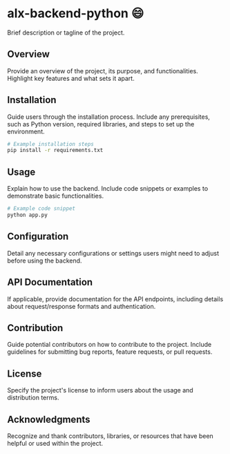 # alx-backend-python :smile:

Brief description or tagline of the project.

## Overview

Provide an overview of the project, its purpose, and functionalities. Highlight key features and what sets it apart.

## Installation

Guide users through the installation process. Include any prerequisites, such as Python version, required libraries, and steps to set up the environment.

```bash
# Example installation steps
pip install -r requirements.txt
```

## Usage

Explain how to use the backend. Include code snippets or examples to demonstrate basic functionalities.

```python
# Example code snippet
python app.py
```

## Configuration

Detail any necessary configurations or settings users might need to adjust before using the backend.

## API Documentation

If applicable, provide documentation for the API endpoints, including details about request/response formats and authentication.

## Contribution

Guide potential contributors on how to contribute to the project. Include guidelines for submitting bug reports, feature requests, or pull requests.

## License

Specify the project's license to inform users about the usage and distribution terms.

## Acknowledgments

Recognize and thank contributors, libraries, or resources that have been helpful or used within the project.
